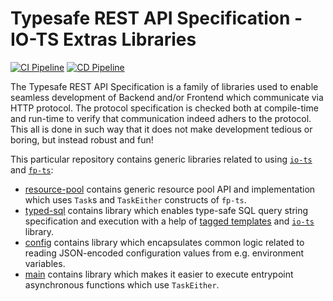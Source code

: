 # Typesafe REST API Specification - IO-TS Extras Libraries

[![CI Pipeline](https://github.com/ty-ras/extras-io-ts/actions/workflows/ci.yml/badge.svg)](https://github.com/ty-ras/extras-io-ts/actions/workflows/ci.yml)
[![CD Pipeline](https://github.com/ty-ras/extras-io-ts/actions/workflows/cd.yml/badge.svg)](https://github.com/ty-ras/extras-io-ts/actions/workflows/cd.yml)

The Typesafe REST API Specification is a family of libraries used to enable seamless development of Backend and/or Frontend which communicate via HTTP protocol.
The protocol specification is checked both at compile-time and run-time to verify that communication indeed adhers to the protocol.
This all is done in such way that it does not make development tedious or boring, but instead robust and fun!

This particular repository contains generic libraries related to using [`io-ts`](https://github.com/gcanti/io-ts) and [`fp-ts`](https://github.com/gcanti/fp-ts):
- [resource-pool](./resource-pool) contains generic resource pool API and implementation which uses `Task`s and `TaskEither` constructs of `fp-ts`.
- [typed-sql](./typed-sql) contains library which enables type-safe SQL query string specification and execution with a help of [tagged templates](https://developer.mozilla.org/en-US/docs/Web/JavaScript/Reference/Template_literals#tagged_templates) and [`io-ts`](https://github.com/gcanti/io-ts) library.
- [config](./config) contains library which encapsulates common logic related to reading JSON-encoded configuration values from e.g. environment variables.
- [main](./main) contains library which makes it easier to execute entrypoint asynchronous functions which use `TaskEither`.
